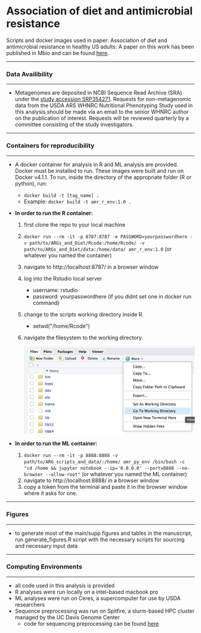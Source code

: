 # Association of diet and antimicrobial resistance
 Scripts and docker images used in paper: Association of diet and antimicrobial resistance in healthy US adults. A paper on this work has been published in Mbio and can be found [here](https://journals.asm.org/doi/full/10.1128/mbio.00101-22).

______________
### **Data Availibility**
___________________
- Metagenomes are deposited in NCBI Sequence Read Archive (SRA) under the [study accession SRP354271](https://dataview.ncbi.nlm.nih.gov/object/PRJNA795985). Requests for non-metagenomic data from the USDA ARS WHNRC Nutritional Phenotyping Study used in this analysis should be made via an email to the senior WHNRC author on the publication of interest. Requests will be reviewed quarterly by a committee consisting of the study investigators.

________________________________________
### **Containers for reproducibility**
_________________________________________________
- A docker container for analysis in R and ML analysis are provided. Docker must be installed to run. These images were built and run on Docker v4.1.1. To run, inside the directory of the appropriate folder (R or python), run: 
    - ```docker build -t [tag_name] .```
    - Example: ```docker build -t amr_r_env:1.0 .```   

- **In order to run the R container:**

    1. first clone the repo to your local machine
    2. ```docker run --rm -it -p 8787:8787 -e PASSWORD=yourpasswordhere -v path/to/ARGs_and_Diet/Rcode:/home/Rcode/ -v path/to/ARGs_and_Diet/data:/home/data/ amr_r_env:1.0``` (or whatever you named the container)
    3. navigate to http://localhost:8787/ in a browser window
    4. log into the Rstudio local server
        - username: rstudio
        - password: yourpasswordhere (if you didnt set one in docker run command)
    5. change to the scripts working directory inside R.
        - setwd("/home/Rcode")
    6. navigate the filesystem to the working directory.
    
        ![plot showing changing working directory in the file pane](https://github.com/aoliver44/ARGs_and_Diet/blob/main/utilities/readme_picture.png)

- **In order to run the ML container:** 

    1. ```docker run --rm -it -p 8888:8888 -v path/to/ARG_scripts_and_data/:/home/ amr_py_env /bin/bash -c "cd /home && jupyter notebook --ip='0.0.0.0' --port=8888 --no-browser --allow-root"``` (or whatever you named the ML container)
    2. navigate to http://localhost:8888/ in a browser window
    3. copy a token from the terminal and paste it in the browser window where it asks for one.

_____________
### **Figures**
_____________
- to generate most of the main/supp figures and tables in the manuscript, run generate_figures.R script with the necessary scripts for sourcing and necessary input data
____________
### **Computing Environments**
_______________
- all code used in this analysis is provided
- R analyses were run locally on a intel-based macbook pro
- ML analyses were run on Ceres, a supercomputer for use by USDA researchers
- Sequence preprocessing was run on Spitfire, a slurm-based HPC cluster managed by the UC Davis Genome Center
    - code for sequencing preprocessing can be found [here](https://github.com/dglemay/ARG_metagenome)

